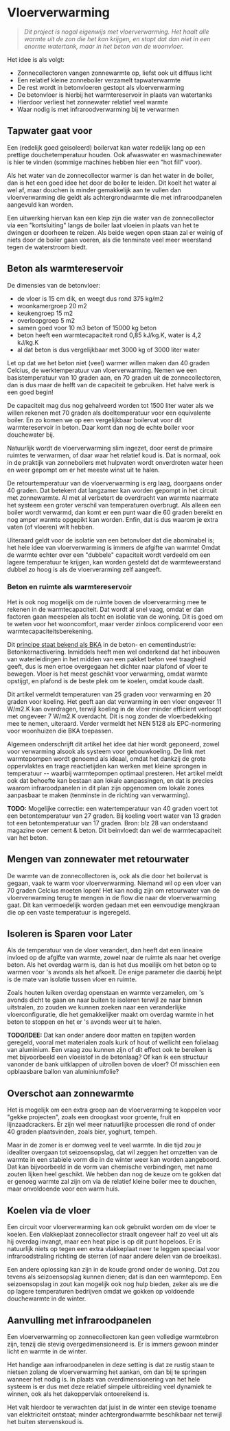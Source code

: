 # Vloerverwarming

> *Dit project is nogal eigenwijs met vloerverwarming.  Het haalt alle
> warmte uit de zon die het kan krijgen, en stopt dat dan niet in een
> enorme watertank, maar in het beton van de woonvloer.*

Het idee is als volgt:

  * Zonnecollectoren vangen zonnewarmte op, liefst ook uit diffuus licht
  * Een relatief kleine zonneboiler verzamelt tapwaterwarmte
  * De rest wordt in betonvloeren gestopt als vloerverwarming
  * De betonvloer is hierbij het warmtereservoir in plaats van watertanks
  * Hierdoor verliest het zonnewater relatief veel warmte
  * Waar nodig is met infraroodverwarming bij te verwarmen

## Tapwater gaat voor

Een (redelijk goed geisoleerd) boilervat kan water redelijk lang op een
prettige douchetemperatuur houden.  Ook afwaswater en wasmachinewater is
hier te vinden (sommige machines hebben hier een "hot fill" voor).

Als het water van de zonnecollector warmer is dan het water in de boiler,
dan is het een goed idee het door de boiler te leiden.  Dit koelt het water
al wel af, maar douchen is minder gemakkelijk aan te vullen dan vloerverwarming
die geldt als achtergrondwarmte die met infraroodpanelen aangevuld kan worden.

Een uitwerking hiervan kan een klep zijn die water van de zonnecollector
via een "kortsluiting" langs de boiler laat vloeien in plaats van het te
dwingen er doorheen te reizen.  Als beide wegen open staan zal er weinig
of niets door de boiler gaan voeren, als die tenminste veel meer weerstand
tegen de waterstroom biedt.


## Beton als warmtereservoir

De dimensies van de betonvloer:

  * de vloer is 15 cm dik, en weegt dus rond 375 kg/m2
  * woonkamergroep 20 m2
  * keukengroep 15 m2
  * overloopgroep 5 m2
  * samen goed voor 10 m3 beton of 15000 kg beton
  * beton heeft een warmtecapaciteit rond 0,85 kJ/kg.K, water is 4,2 kJ/kg.K
  * al dat beton is dus vergelijkbaar met 3000 kg of 3000 liter water

Let op dat we het beton niet (veel) warmer willen maken dan 40 graden Celcius,
de werktemperatuur van vloerverwarming.  Nemen we een basistemperatuur van
10 graden aan, en 70 graden uit de zonnecollectoren, dan is dus maar de helft
van de capaciteit te gebruiken.  Het halve werk is een goed begin!

De capaciteit mag dus nog gehalveerd worden tot 1500 liter water als we willen
rekenen met 70 graden als doeltemperatuur voor een equivalente boiler.  En zo
komen we op een vergelijkbaar boilervat voor dit warmtereservoir in beton.
Daar komt dan nog de echte boiler voor douchewater bij.

Natuurlijk wordt de vloerverwarming slim ingezet, door eerst de primaire
ruimtes te verwarmen, of daar waar het relatief koud is.  Dat is normaal,
ook in de praktijk van zonneboilers met hulpvaten wordt onverdroten water
heen en weer gepompt om er het meeste winst uit te halen.

De retourtemperatuur van de vloerverwarming is erg laag, doorgaans onder
40 graden.  Dat betekent dat langzamer kan worden gepompt in het circuit
met zonnewarmte.  Al met al verbetert de overdracht van warmte naarmate het
systeem een groter verschil van temperaturen overbrugt.  Als alleen een
boiler wordt verwarmd, dan komt er een punt waar die 60 graden bereikt en
nog amper warmte opgepikt kan worden.  Enfin, dat is dus waarom je extra
vaten (of vloeren) wilt hebben.

Uiteraard geldt voor de isolatie van een betonvloer dat die abominabel
is; het hele idee van vloerverwarming is immers de afgifte van warmte!
Omdat de warmte echter over een "dubbele" capaciteit wordt verdeeld om
een lagere temperatuur te krijgen, kan worden gesteld dat de warmteweerstand
dubbel zo hoog is als de vloerverarming zelf aangeeft.


### Beton en ruimte als warmtereservoir

Het is ook nog mogelijk om de ruimte boven de vloerverarming mee te
rekenen in de warmtecapaciteit.  Dat wordt al snel vaag, omdat er dan
factoren gaan meespelen als tocht en isolatie van de woning.  Dit is
goed om te weten voor het wooncomfort, maar verder zinloos complicerend
voor een warmtecapaciteitsberekening.

Dit 
[principe staat bekend als BKA](http://www.cementenbeton.nl/duurzaam-bouwen/thermische-massa/energiek-beton---brochure)
in de beton- en cementindustrie: Betonkernactivering.
Inmiddels heeft men wel onderkend dat het inbouwen van waterleidingen in
het midden van een pakket beton veel traagheid geeft, dus is men ertoe
overgegaan het dichter naar plafond of vloer te bewegen.  Vloer is het
meest geschikt voor verwarming, omdat warmte opstijgt, en plafond is de
beste plek om te koelen, omdat koude daalt.

Dit artikel vermeldt temperaturen van 25 graden voor verwarming en
20 graden voor koeling.  Het geeft aan dat verwarming in een vloer
ongeveer 11 W/m2.K kan overdragen, terwijl koeling in de vloer minder
efficient verloopt met ongeveer 7 W/m2.K overdacht.  Dit is nog zonder
de vloerbedekking mee te nemen, uiteraard.  Verder vermeldt het NEN 5128
als EPC-normering voor woonhuizen die BKA toepassen.

Algemeen onderschrijft dit artikel het idee dat hier wordt geponeerd,
zowel voor verwarming alsook als systeem voor gebouwkoeling.  De link
met warmtepompen wordt genoemd als ideaal, omdat het dankzij de grote
oppervlaktes en trage reactietijden kan werken met kleine sprongen
in temperatuur -- waarbij warmtepompen optimaal presteren.  Het artikel
meldt ook dat behoefte kan bestaan aan lokale aanpassingen, en dat is
precies waarom infraroodpanelen in dit plan zijn opgenomen om lokale
zones aanpasbaar te maken (tenminste in de richting van verwarming).

**TODO:** Mogelijke correctie: een watertemperatuur van 40 graden voert
tot een betontemperatuur van 27 graden.  Bij koeling voert water van
13 graden tot een betontemperatuur van 17 graden.  Bron: blz 28 van
onderstaand magazine over cement & beton.  Dit beinvloedt dan wel de
warmtecapaciteit van het beton.


## Mengen van zonnewater met retourwater

De warmte van de zonnecollectoren is, ook als die door het boilervat is
gegaan, vaak te warm voor vloerverwarming.  Niemand wil op een vloer van
70 graden Celcius moeten lopen!  Het kan nodig zijn om retourwater van de
vloerverwarming terug te mengen in de flow die naar de vloerverwarming
gaat.  Dit kan vermoedelijk worden gedaan met een eenvoudige mengkraan
die op een vaste temperatuur is ingeregeld.


## Isoleren is Sparen voor Later

Als de temperatuur van de vloer verandert, dan heeft dat een lineaire
invloed op de afgifte van warmte, zowel naar de ruimte als naar het
overige beton.  Als het overdag warm is, dan is het dus moeilijk
om het beton op te warmen voor 's avonds als het afkoelt.  De enige
parameter die daarbij helpt is de mate van isolatie tussen vloer en
ruimte.

Zoals houten luiken overdag openstaan en warmte verzamelen, om 's avonds
dicht te gaan en naar buiten te isoleren terwijl ze naar binnen uitstralen,
zo zouden we kunnen zoeken naar een veranderlijke vloerconfiguratie, die
het gemakkelijker maakt om overdag warmte in het beton te stoppen en het
er 's avonds weer uit te halen.

**TODO/IDEE:** Dat kan onder andere door matten en
tapijten worden geregeld, vooral met materialen zoals kurk of hout of
wellicht een folielaag van aluminium.  Een vraag zou kunnen zijn of dit
effect ook te bereiken is met bijvoorbeeld een vloeistof in de betonlaag?
Of kan ik een structuur vanonder de bank uitklappen of uitrollen boven de
vloer?  Of misschien een opblaasbare ballon van aluminiumfolie?


## Overschot aan zonnewarmte

Het is mogelijk om een extra groep aan de vloerverarming te koppelen
voor "gekke projecten", zoals een droogkast voor groente, fruit en
lijnzaadcrackers.  Er zijn wel meer natuurlijke processen die rond of
onder 40 graden plaatsvinden, zoals bier, yoghurt, tempeh.

Maar in de zomer is er domweg veel te veel warmte.  In die tijd zou je
idealiter overgaan tot seizoensopslag, dat wil zeggen het omzetten van
de warmte in een stabiele vorm die in de winter weer kan worden aangeboord.
Dat kan bijvoorbeeld in de vorm van chemische verbindingen, met name zouten
lijken heel geschikt.  We hebben dan nog de keuze om te gokken dat er
genoeg warmte zal zijn om via de relatief kleine boiler mee te douchen,
maar onvoldoende voor een warm huis.


## Koelen via de vloer

Een circuit voor vloerverwarming kan ook gebruikt worden om de vloer
te koelen.  Een vlakkeplaat zonnecollector straalt ongeveer half zo
veel uit als hij overdag invangt, maar een heat pipe is op dit punt
hopeloos.  Er is natuurlijk niets op tegen een extra vlakkeplaat neer
te leggen speciaal voor infraroodstraling richting de sterren (of naar
andere delen van de broeikas).

Een andere oplossing kan zijn in de koude grond onder de woning.  Dat
zou tevens als seizoensopslag kunnen dienen; dat is dan een warmtepomp.
Een seizoensopslag in zout kan mogelijk ook nog hulp bieden, zeker als
we die op lagere temperaturen bedrijven omdat we gokken op voldoende
douchewarmte in de winter.


## Aanvulling met infraroodpanelen

Een vloerverwarming op zonnecollectoren kan geen volledige warmtebron
zijn, tenzij die stevig overgedimensioneerd is.  Er is immers gewoon
minder licht en warmte in de winter.

Het handige aan infraroodpanelen in deze setting is dat ze rustig
staan te nietsen zolang de vloerverwarming het aankan, om dan bij te
springen wanneer het nodig is.  In plaats van overdimensionering van
het hele systeem is er dus met deze relatief simpele uitbreiding veel
dynamiek te winnen, ook als het dakoppervlak ontoereikend is.

Het valt hierdoor te verwachten dat juist in de winter een stevige
toename van elektriciteit ontstaat; minder achtergrondwarmte beschikbaar
net terwijl het buiten stervenskoud is.

